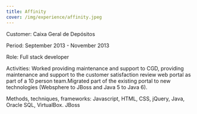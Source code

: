 ```yaml
---
title: Affinity
cover: /img/experience/affinity.jpeg
---
```


Customer: Caixa Geral de Depósitos

Period: September 2013 - November 2013

Role: Full stack developer

Activities:
Worked providing maintenance and support to CGD, providing maintenance and support to the customer satisfaction review web portal as part of a 10 person team.Migrated part of the existing portal to new technologies (Websphere to JBoss and Java 5 to Java 6).

Methods, techniques, frameworks:
Javascript, HTML, CSS, jQuery, Java, Oracle SQL, VirtualBox. JBoss

